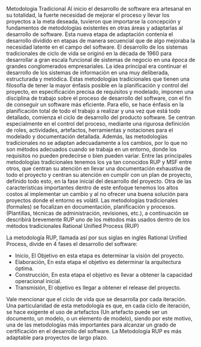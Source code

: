 Metodologia Tradicional
Al inicio el desarrollo de software era artesanal en su totalidad, la fuerte necesidad de mejorar el proceso y llevar los proyectos a la meta deseada, tuvieron que importarse la concepción y fundamentos de metodologías existentes en otras áreas y adaptarlas al desarrollo de software. Esta nueva etapa de adaptación contenía el desarrollo dividido en etapas de manera secuencial que de algo mejoraba la necesidad latente en el campo del software. El desarrollo de los sistemas tradicionales de ciclo de vida se originó en la década de 1960 para desarrollar a gran escala funcional de sistemas de negocio en una época de grandes conglomerados empresariales. La idea principal era continuar el desarrollo de los sistemas de información en una muy deliberada, estructurada y metódica.
Estas metodologías tradicionales  que tienen una filosofía de tener la mayor énfasis posible en la planificación y control del proyecto, en especificación precisa de requisitos y modelado, imponen una disciplina de trabajo sobre el proceso de desarrollo del software, con el fin de conseguir un software más eficiente. Para ello, se hace énfasis en la planificación total de todo el trabajo a realizar y una vez que está todo detallado, comienza el ciclo de desarrollo del producto software. Se centran especialmente en el control del proceso, mediante una rigurosa definición de roles, actividades, artefactos, herramientas y notaciones para el modelado y documentación detallada. Además, las metodologías tradicionales no se adaptan adecuadamente a los cambios, por lo que no son métodos adecuados cuando se trabaja en un entorno, donde los requisitos no pueden predecirse o bien pueden variar.
Entre las principales metodologías tradicionales tenemos los ya tan conocidos RUP y MSF entre otros, que centran su atención en llevar una documentación exhaustiva de todo el proyecto y centran su atención en cumplir con un plan de proyecto, definido todo esto, en la fase inicial del desarrollo del proyecto. Otra de las características importantes dentro de este enfoque tenemos los altos costos al implementar un cambio y al no ofrecer una buena solución para proyectos donde el entorno es volátil. Las metodologías tradicionales (formales) se focalizan en documentación, planificación y procesos.(Plantillas, técnicas de administración, revisiones, etc.), a continuación se describirá brevemente RUP uno de los métodos más usados dentro de los métodos tradicionales
Rational Unified Process (RUP)

La metodología RUP, llamada así por sus siglas en inglés Rational Unified Process, divide en 4 fases el desarrollo del software: 

- Inicio, El Objetivo en esta etapa es determinar la visión del proyecto. 
- Elaboración, En esta etapa el objetivo es determinar la arquitectura óptima. 
- Construcción, En esta etapa el objetivo es llevar a obtener la capacidad operacional inicial. 
- Transmisión, El objetivo es llegar a obtener el release del proyecto. 

Vale mencionar que el ciclo de vida que se desarrolla por cada iteración. Una particularidad de esta metodología es que, en cada ciclo de iteración, se hace exigente el uso de artefactos (Un artefacto puede ser un documento, un modelo, o un elemento de modelo), siendo por este motivo, una de las metodologías más importantes para alcanzar un grado de certificación en el desarrollo del software. La Metodología RUP es más adaptable para proyectos de largo plazo.

